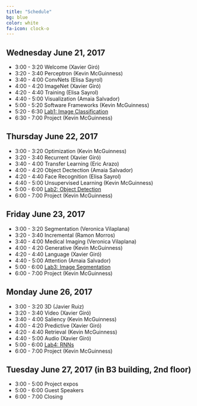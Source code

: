 ```yaml
---
title: "Schedule"
bg: blue
color: white
fa-icon: clock-o
---
```


## Wednesday June 21, 2017

- 3:00 - 3:20 Welcome (Xavier Giró)
- 3:20 - 3:40 Perceptron (Kevin McGuinness)
- 3:40 - 4:00 ConvNets (Elisa Sayrol)
- 4:00 - 4:20 ImageNet (Xavier Giró)
- 4:20 - 4:40 Training (Elisa Sayrol)
- 4:40 - 5:00 Visualization (Amaia Salvador)
- 5:00 - 5:20 Software Frameworks (Kevin McGuinness)
- 5:20 - 6:30 [Lab1: Image Classification][Lab1]
- 6:30 - 7:00 Project (Kevin McGuinness)

## Thursday June 22, 2017

- 3:00 - 3:20 Optimization (Kevin McGuinness)
- 3:20 - 3:40 Recurrent (Xavier Giró)
- 3:40 - 4:00 Transfer Learning (Eric Arazo)
- 4:00 - 4:20 Object Dectection (Amaia Salvador)
- 4:20 - 4:40 Face Recognition (Elisa Sayrol)
- 4:40 - 5:00 Unsupervised Learning (Kevin McGuinness)
- 5:00 - 6:00 [Lab2: Object Detection][Lab2]
- 6:00 - 7:00 Project (Kevin McGuinness)

## Friday June 23, 2017

- 3:00 - 3:20 Segmentation (Veronica Vilaplana)
- 3:20 - 3:40 Incremental (Ramon Morros)
- 3:40 - 4:00 Medical Imaging (Veronica Vilaplana)
- 4:00 - 4:20 Generative (Kevin McGuinness)
- 4:20 - 4:40 Language (Xavier Giró)
- 4:40 - 5:00 Attention (Amaia Salvador)
- 5:00 - 6:00 [Lab3: Image Segmentation][Lab3]
- 6:00 - 7:00 Project (Kevin McGuinness)

## Monday June 26, 2017

- 3:00 - 3:20 3D (Javier Ruiz)
- 3:20 - 3:40 Video (Xavier Giró)
- 3:40 - 4:00 Saliency (Kevin McGuinness)
- 4:00 - 4:20 Predictive (Xavier Giró)
- 4:20 - 4:40 Retrieval (Kevin McGuinness)
- 4:40 - 5:00 Audio (Xavier Giró)
- 5:00 - 6:00 [Lab4: RNNs][Lab4]
- 6:00 - 7:00 Project (Kevin McGuinness)


## Tuesday June 27, 2017 (in B3 building, 2nd floor)

- 3:00 - 5:00 Project expos
- 5:00 - 6:00 Guest Speakers
- 6:00 - 7:00 Closing

[Lab1]: https://nvidia.qwiklab.com/focuses/preview/1579?locale=en
[Lab2]: https://nvidia.qwiklab.com/focuses/preview/1204?locale=en
[Lab3]: https://nvidia.qwiklab.com/focuses/preview/2193?locale=en
[Lab4]: https://nvidia.qwiklab.com/focuses/preview/3043?locale=en
